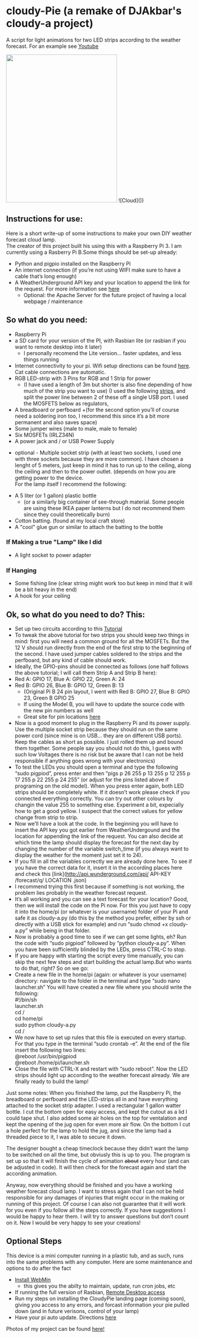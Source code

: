 # cloudy-Pie (a remake of DJAkbar's cloudy-a project)
A  script for light animations for two LED strips according to the weather forecast. For an example see [Youtube](https://www.youtube.com/watch?v=DNXssI4LuMc)  

<img src="https://github.com/liukonen/cloudy-pie/blob/master/20180127_183138.jpg" width="300" height="400" />
![Cloud]())

## Instructions for use: 
Here is a short write-up of some instructions to make your own DIY weather forecast cloud lamp.  
The creator of this project built his using this with a Raspberry Pi 3. I am currently using a Rasberry Pi B.Some things should be set-up already:  
+ Python and pigpio installed on the Raspberry Pi  
+ An internet connection (if you’re not using WIFI make sure to have a cable that’s long enough)  
+ A WeatherUnderground API key and your location to append the link for the request. For more information see [here](https://github.com/InitialState/wunderground-sensehat/wiki/Part-1.-How-to-Use-the-Wunderground-API)
	+ Optional: the Apache Server for the future project of having a local webpage / maintenance 

## So what do you need:  
+ Raspberry Pi 
+ a SD card for your version of the PI, with Rasbian lite (or rasbian if you want to remote desktop into it later)
	+ I personally recomend the Lite version... faster updates, and less things running
+ Internet connectivity to your pi. Wifi setup directions can be found [here](https://thepihut.com/blogs/raspberry-pi-tutorials/83502916-how-to-setup-wifi-on-raspbian-jessie-lite). Cat cable connections are automatic.
+ RGB LED-strip with 3 Pins for RGB and 1 Strip for power 
	+ (I have used a length of 3m but shorter is also fine depending of how much of the strip you want to use) (I used the following [strips](https://www.amazon.com/gp/product/B073NXF8B7/ref=oh_aui_detailpage_o06_s00?ie=UTF8&psc=1), and split the power line between 2 of these off a single USB port. I used the MOSFETS below as regulators,  
+ A breadboard or perfboard 
	+(for the second option you’ll of course need a soldering iron too, I recommend this since it’s a bit more permanent and also saves space)
+ Some jumper wires (male to male, male to female)  
+ Six MOSFETs (IRLZ34N)  
+ A power jack and / or USB Power Supply  
- optional - Multiple socket strip (with at least two sockets, I used one with three sockets because they are more common). I have chosen a lenght of 5 meters, just keep in mind it has to run up to the ceiling, along the ceiling and then to the power outlet. (depends on how you are getting power to the device.  
For the lamp itself I recommend the following:  
+ A 5 liter (or 1 gallon) plastic bottle 
	+ (or a similarly big container of see-through material. Some people are using these IKEA paper lanterns but I do not recommend them since they could theoretically burn)  
+ Cotton batting. (found at my local craft store)  
+ A "cool" glue gun or similar to attach the batting to the bottle  

### If Making a true "Lamp" like I did
+ A light socket to power adapter

### If Hanging
+ Some fishing line (clear string might work too but keep in mind that it will be a bit heavy in the end)  
+ A hook for your ceiling  

## Ok, so what do you need to do? This:  
+ Set up two circuits according to this [Tutorial](http://popoklopsi.github.io/RaspberryPi-LedStrip/#!/)
+ To tweak the above tutorial for two strips you should keep two things in mind: first you will need a common ground for all the MOSFETs. But the 12 V should run directly from the end of the first strip to the beginning of the second. I have used jumper cables soldered to the strips and the perfboard, but any kind of cable should work.  
+ Ideally, the GPIO-pins should be connected as follows (one half follows the above tutorial; I will call them Strip A and Strip B here):  
+ Red A: GPIO 17, Blue A: GPIO 22, Green A: 24  
+ Red B: GPIO 26, Blue B: GPIO 12, Green B: 13
	+ (Original Pi B 24 pin layout, I went with Red B: GPIO 27, Blue B: GPIO 23, Green B GPIO 25
	+ If using the Model B, you will have to update the source code with the new pin numbers as well
	+ Great site for pin locations [here](https://www.raspberrypi-spy.co.uk/2012/06/simple-guide-to-the-rpi-gpio-header-and-pins/)
+ Now is a good moment to plug in the Raspberry Pi and its power supply. Use the multiple socket strip because they should run on the same power cord (since mine is on USB... they are on different USB ports). Keep the cables as short as possible. I just rolled them up and bound them together. Some people say you should not do this, I guess with such low Voltages there is no risk but be aware that I can not be held responsible if anything goes wrong with your electronics)  
+ To test the LEDs you should open a terminal and type the following “sudo pigpiod”, press enter and then “pigs p 26 255 p 13 255 p 12 255 p 17 255 p 22 255 p 24 255” (or adjust for the pins listed above if programing on the old model). When you press enter again, both LED strips should be completely white. If it doesn’t work please check if you connected everything correctly. You can try out other colours by changin the value 255 to something else. Experiment a bit, expecially how to get a good yellow. I suspect that the correct values for yellow change from strip to strip.  
+ Now we’ll have a look at the code. In the beginning you will have to insert the API key you got earlier from WeatherUndergound and the location for appending the link of the request. You can also decide at which time the lamp should display the forecast for the next day by changing the number of the variable switch_time (if you always want to display the weather for the moment just set it to 24).
+ If you fill in all the variables correctly we are already done here. To see if you have the correct data for it, insert it in the according places here and check this [link](http://api.wunderground.com/api/ API-KEY /forecast/q/ LOCATION .json)  
+ I recommend trying this first because if something is not working, the problem lies probably in the weather forecast request.  
+ It’s all working and you can see a text forecast for your location? Good, then we will install the code on the Pi now. For this you just have to copy it into the home/pi (or whatever is your username) folder of your Pi and safe it as cloudy-a.py (do this by the method you prefer, either by ssh or directly with a USB stick for example) and run “sudo chmod +x cloudy-a.py” while being in that folder.  
+ Now is probably a good time to see if we can get some lights, eh? Run the code with “sudo pigpiod” followed by “python cloudy-a.py”. When you have been sufficiently blinded by the LEDs, press CTRL-C to stop.  
+ If you are happy with starting the script every time manually, you can skip the next few steps and start building the actual lamp.But who wants to do that, right? So on we go:  
+ Create a new file in the home/pi (again: or whatever is your username) directory: navigate to the folder in the terminal and type “sudo nano launcher.sh” You will have created a new file where you should write the following:  
    #!/bin/sh  
    launcher.sh  
	    cd /  
	    cd home/pi  
	    sudo python cloudy-a.py  
	    cd /  
+ We now have to set up rules that this file is executed on every startup. For that you type in the terminal “sudo crontab -e”. At the end of the file insert the following two lines:  
	    @reboot /usr/bin/pigpiod  
	    @reboot /home/pi/launcher.sh    
+ Close the file with CTRL-X and restart with “sudo reboot”. Now the LED strips should light up according to the weather forecast already. We are finally ready to build the lamp!  

Just some notes: When you finished the lamp, put the Raspberry Pi, the breadboard or perfboard and the LED-strips all in and have everything attached to the socket strip adapter.  I used a rectangular 1 gallon watter bottle. I cut the bottom open for easy access, and kept the cutout as a lid I could tape shut. I also added some air holes on the top for ventalation and kept the opening of the jug open for even more air flow. On the bottom I cut a hole perfect for the lamp to hold the jug, and since the lamp had a threaded piece to it, I was able to secure it down.

The designer bought a cheap timeclock because they didn’t want the lamp to be switched on all the time, but obviusly this is up to you. The program is set up so that it will finish the cycle of animation ~~about~~ every hour (and can be adjusted in code). It will then check for the forecast again and start the according animation. 

Anyway, now everything should be finished and you have a working weather forecast cloud lamp. I want to stress again that I can not be held responsible for any damages of injuries that might occur in the making or running of this project. Of course I can also not guarantee that it will work for you even if you follow all the steps correctly. If you have suggestions I would be happy to hear them. I will try to answer questions but don’t count on it. Now I would be very happy to see your creations!  

## Optional Steps
This device is a mini computer running in a plastic tub, and as such, runs into the same problems with any computer. Here are some maintenance and options to do after the fact
+ [Install WebMin](http://www.instructables.com/id/Adding-Webmin-to-manage-a-Raspberry-Pi/)
	+ this gives you the abilty to maintain, update, run cron jobs, etc
+ If running the full version of Rasbian, [Remote Desktop access](https://www.raspberrypi.org/magpi/vnc-raspberry-pi/)
+ Run my steps on installing the CloudyPie landing page (coming soon), giving you access to any errors, and forcast information your pie pulled down (and in future verisons, control of your lamp)
+ Have your pi auto update. Directions [here](https://blog.dantup.com/2016/04/setting-up-automatic-updates-on-raspberry-pi-raspbian-jessie/)

Photos of my project can be found [here!](https://photos.app.goo.gl/HpOL2VZhOtbpGhuh1)
